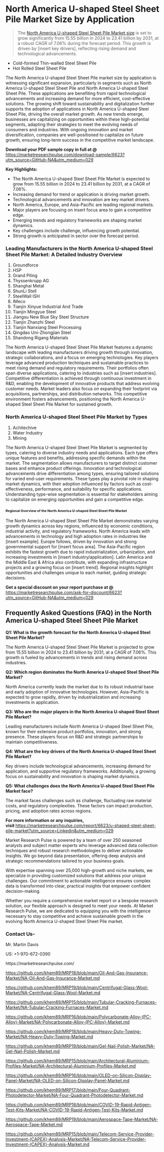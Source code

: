 <h1>North America U-shaped Steel Sheet Pile Market&nbsp;Size by Application</h1><blockquote><p>The <a href="https://marketresearchpulse.com/download-sample/6623?utm_source=GitHub-NA&amp;utm_medium=029">North America U-shaped Steel Sheet Pile Market size</a> is set to grow significantly from 15.55 billion in 2024 to 23.41 billion by 2031, at a robust CAGR of 7.06% during the forecast period. This growth is driven by [insert key drivers], reflecting rising demand and technological advancements.</p></blockquote><ul><li>Cold-formed Thin-walled Steel Sheet Pile<li> Hot Rolled Steel Sheet Pile</li></ul><p>The North America U-shaped Steel Sheet Pile market size by application is witnessing significant expansion, particularly in segments such as North America U-shaped Steel Sheet Pile and North America U-shaped Steel Sheet Pile. These applications are benefiting from rapid technological advancements and increasing demand for more efficient, cost-effective solutions. The growing shift toward sustainability and digitalization further supports the adoption of applications in North America U-shaped Steel Sheet Pile, driving the overall market growth. As new trends emerge, businesses are capitalizing on opportunities within these high-potential segments, adapting their strategies to meet the evolving needs of consumers and industries. With ongoing innovation and market diversification, companies are well-positioned to capitalize on future growth, ensuring long-term success in the competitive market landscape.</p><p><strong>Download your PDF sample copy in full at @ </strong><a href="https://marketresearchpulse.com/download-sample/6623?utm_source=GitHub-NA&amp;utm_medium=029">https://marketresearchpulse.com/download-sample/6623?utm_source=GitHub-NA&amp;utm_medium=029</a></p><p><strong>Key Highlights: </strong></p><ul><li>The North America U-shaped Steel Sheet Pile Market is expected to grow from 15.55 billion in 2024 to 23.41 billion by 2031, at a CAGR of 7.06%.</li><li>Increasing demand for trend or application is driving market growth.</li><li>Technological advancements and innovation are key market drivers.</li><li>North America, Europe, and Asia-Pacific are leading regional markets.</li><li>Major players are focusing on insert focus area to gain a competitive edge.</li><li>Emerging trends and regulatory frameworks are shaping market dynamics.</li><li>Key challenges include challenge, influencing growth potential.</li><li>Strong growth is anticipated in sector over the forecast period.</li></ul><h3>Leading Manufacturers in the North America U-shaped Steel Sheet Pile Market: A Detailed Industry Overview</h3><ol><li>Groundforce</li><li>HSP</li><li>Grand Piling</li><li>Thyssenkrupp AG</li><li>Shanghai Metal</li><li>ShunLi Stell</li><li>SteelWall ISH</li><li>IMeco</li><li>Tianjin Xinyue Industrial And Trade</li><li>Tianjin Mingyue Steel</li><li>Jiangsu New Blue Sky Steel Structure</li><li>Tianjin Zhanzhi Steel</li><li>Tianjin Nanxiang Steel Processing</li><li>Qingdao Uni-Zhongjian Steel</li><li>Shandong Rigang Materials</li></ol><div class="flex max-w-full flex-col flex-grow"><div class="min-h-8 text-message flex w-full flex-col items-end gap-2 whitespace-normal break-words [.text-message+&amp;]:mt-5" dir="auto" data-message-author-role="assistant" data-message-id="fd8432e4-4910-450d-b182-61b7bfb0a01f" data-message-model-slug="gpt-4o"><div class="flex w-full flex-col gap-1 empty:hidden first:pt-[3px]"><div class="markdown prose w-full break-words dark:prose-invert light"><p>The North America U-shaped Steel Sheet Pile Market features a dynamic landscape with leading manufacturers driving growth through innovation, strategic collaborations, and a focus on emerging technologies. Key players leverage advanced production techniques and sustainable practices to meet rising demand and regulatory requirements. Their portfolios often span diverse applications, catering to industries such as [insert industries]. Competitive differentiation is achieved through continuous investment in R&amp;D, enabling the development of innovative products that address evolving customer needs. Market leaders also focus on expanding their footprint via acquisitions, partnerships, and distribution networks. This competitive environment fosters advancements, positioning the North America U-shaped Steel Sheet Pile Market for sustained growth.</p></div></div></div></div><h3>North America U-shaped Steel Sheet Pile Market by Types</h3><ol><li>Achitechive<li> Water Industry<li> Mining</li></ol><div class="flex max-w-full flex-col flex-grow"><div class="min-h-8 text-message flex w-full flex-col items-end gap-2 whitespace-normal break-words [.text-message+&amp;]:mt-5" dir="auto" data-message-author-role="assistant" data-message-id="084470be-0bb7-4664-bddf-5156b4f41249" data-message-model-slug="gpt-4o-mini"><div class="flex w-full flex-col gap-1 empty:hidden first:pt-[3px]"><div class="markdown prose w-full break-words dark:prose-invert light"><p>The North America U-shaped Steel Sheet Pile Market is segmented by types, catering to diverse industry needs and applications. Each type offers unique features and benefits, addressing specific demands within the market. The segmentation allows manufacturers to target distinct customer bases and enhance product offerings. Innovation and technological advancements drive differentiation among types, ensuring tailored solutions for varied end-user requirements. These types play a pivotal role in shaping market dynamics, with their adoption influenced by factors such as cost-effectiveness, performance, and suitability for specific applications. Understanding type-wise segmentation is essential for stakeholders aiming to capitalize on emerging opportunities and gain a competitive edge.</p></div></div></div></div><h3><span style="font-size: 11px;">Regional Overview of the North America U-shaped Steel Sheet Pile Market</span></h3><div class="flex max-w-full flex-col flex-grow"><div class="min-h-8 text-message flex w-full flex-col items-end gap-2 whitespace-normal break-words [.text-message+&amp;]:mt-5" dir="auto" data-message-author-role="assistant" data-message-id="e9038762-ce64-4e30-91c9-9bd413514231" data-message-model-slug="gpt-4o-mini"><div class="flex w-full flex-col gap-1 empty:hidden first:pt-[3px]"><div class="markdown prose w-full break-words dark:prose-invert light"><p>The North America U-shaped Steel Sheet Pile Market demonstrates varying growth dynamics across key regions, influenced by economic conditions, industrial activity, and regulatory frameworks. North America leads with advancements in technology and high adoption rates in industries like [insert example]. Europe follows, driven by innovation and strong governmental support for [insert focus area]. The Asia-Pacific region exhibits the fastest growth due to rapid industrialization, urbanization, and increasing investments in [insert industry/application]. Latin America and the Middle East &amp; Africa also contribute, with expanding infrastructure projects and a growing focus on [insert trend]. Regional insights highlight opportunities and challenges unique to each market, guiding strategic decisions.</p></div></div></div></div><p><strong>Get a special discount on your report purchase at @ </strong><a href="https://marketresearchpulse.com/ask-for-discount/6623?utm_source=GitHub-NA&amp;utm_medium=029">https://marketresearchpulse.com/ask-for-discount/6623?utm_source=GitHub-NA&amp;utm_medium=029</a></p><h2>Frequently Asked Questions (FAQ) in the North America U-shaped Steel Sheet Pile Market</h2><p><strong>Q1: What is the growth forecast for the North America U-shaped Steel Sheet Pile Market?</strong></p><p>The North America U-shaped Steel Sheet Pile Market is projected to grow from 15.55 billion in 2024 to 23.41 billion by 2031, at a CAGR of 7.06%. This growth is fueled by advancements in trends and rising demand across industries.</p><p><strong>Q2: Which region dominates the North America U-shaped Steel Sheet Pile Market?</strong></p><p>North America currently leads the market due to its robust industrial base and early adoption of innovative technologies. However, Asia-Pacific is expected to grow rapidly, driven by industrialization and increasing investments in application.</p><p><strong>Q3: Who are the major players in the North America U-shaped Steel Sheet Pile Market?</strong></p><p>Leading manufacturers include North America U-shaped Steel Sheet Pile, known for their extensive product portfolios, innovation, and strong presence. These players focus on R&amp;D and strategic partnerships to maintain competitiveness.</p><p><strong>Q4: What are the key drivers of the North America U-shaped Steel Sheet Pile Market?</strong></p><p>Key drivers include technological advancements, increasing demand for application, and supportive regulatory frameworks. Additionally, a growing focus on sustainability and innovation is shaping market dynamics.</p><p><strong>Q5: What challenges does the North America U-shaped Steel Sheet Pile Market face?</strong></p><p>The market faces challenges such as challenge, fluctuating raw material costs, and regulatory complexities. These factors can impact production, pricing, and adoption rates across regions.</p><p><strong>For more information or any inquiries, visit&nbsp;</strong><a href="https://marketresearchpulse.com/report/6623/u-shaped-steel-sheet-pile-market?utm_source=Linkedin&utm_medium=029">https://marketresearchpulse.com/report/6623/u-shaped-steel-sheet-pile-market?utm_source=Linkedin&utm_medium=029</a></p><p>Market Research Pulse is powered by a team of over 250 seasoned analysts and subject matter experts who leverage advanced data collection techniques and robust research methodologies to deliver actionable insights. We go beyond data presentation, offering deep analysis and strategic recommendations tailored to your business goals.</p><p>With expertise spanning over 25,000 high-growth and niche markets, we specialize in providing customized solutions that address your unique challenges. Our commitment to actionable intelligence ensures complex data is transformed into clear, practical insights that empower confident decision-making.</p><p>Whether you require a comprehensive market report or a bespoke research solution, our flexible approach is designed to meet your needs. At Market Research Pulse, we are dedicated to equipping you with the intelligence necessary to stay competitive and achieve sustainable growth in the evolving North America U-shaped Steel Sheet Pile market.</p><h3><strong>Contact Us-</strong></h3><p>Mr. Martin Davis</p><p>US: +1-970-672-0390</p><p>https://marketresearchpulse.com/</p><p><a href="https://github.com/khem89/MRP18/blob/main/Oil-And-Gas-Insurance-Market/NA-Oil-And-Gas-Insurance-Market.md">https://github.com/khem89/MRP18/blob/main/Oil-And-Gas-Insurance-Market/NA-Oil-And-Gas-Insurance-Market.md</a></p><p><a href="https://github.com/khem89/MRP19/blob/main/Centrifugal-Glass-Wool-Market/NA-Centrifugal-Glass-Wool-Market.md">https://github.com/khem89/MRP19/blob/main/Centrifugal-Glass-Wool-Market/NA-Centrifugal-Glass-Wool-Market.md</a></p><p><a href="https://github.com/khem89/MRP15/blob/main/Tubular-Cracking-Furnaces-Market/NA-Tubular-Cracking-Furnaces-Market.md">https://github.com/khem89/MRP15/blob/main/Tubular-Cracking-Furnaces-Market/NA-Tubular-Cracking-Furnaces-Market.md</a></p><p><a href="https://github.com/khem89/MRP16/blob/main/Polycarbonate-Alloy-(PC-Alloy)-Market/NA-Polycarbonate-Alloy-(PC-Alloy)-Market.md">https://github.com/khem89/MRP16/blob/main/Polycarbonate-Alloy-(PC-Alloy)-Market/NA-Polycarbonate-Alloy-(PC-Alloy)-Market.md</a></p><p><a href="https://github.com/khem89/MRP18/blob/main/Heavy-Duty-Towing-Market/NA-Heavy-Duty-Towing-Market.md">https://github.com/khem89/MRP18/blob/main/Heavy-Duty-Towing-Market/NA-Heavy-Duty-Towing-Market.md</a></p><p><a href="https://github.com/khem89/MRP19/blob/main/Gel-Nail-Polish-Market/NA-Gel-Nail-Polish-Market.md">https://github.com/khem89/MRP19/blob/main/Gel-Nail-Polish-Market/NA-Gel-Nail-Polish-Market.md</a></p><p><a href="https://github.com/khem89/MRP15/blob/main/Architectural-Aluminium-Profiles-Market/NA-Architectural-Aluminium-Profiles-Market.md">https://github.com/khem89/MRP15/blob/main/Architectural-Aluminium-Profiles-Market/NA-Architectural-Aluminium-Profiles-Market.md</a></p><p><a href="https://github.com/khem89/MRP16/blob/main/OLED-on-Silicon-Display-Panel-Market/NA-OLED-on-Silicon-Display-Panel-Market.md">https://github.com/khem89/MRP16/blob/main/OLED-on-Silicon-Display-Panel-Market/NA-OLED-on-Silicon-Display-Panel-Market.md</a></p><p><a href="https://github.com/khem89/MRP17/blob/main/Four-Quadrant-Photodetector-Market/NA-Four-Quadrant-Photodetector-Market.md">https://github.com/khem89/MRP17/blob/main/Four-Quadrant-Photodetector-Market/NA-Four-Quadrant-Photodetector-Market.md</a></p><p><a href="https://github.com/khem89/MRP18/blob/main/COVID-19-Rapid-Antigen-Test-Kits-Market/NA-COVID-19-Rapid-Antigen-Test-Kits-Market.md">https://github.com/khem89/MRP18/blob/main/COVID-19-Rapid-Antigen-Test-Kits-Market/NA-COVID-19-Rapid-Antigen-Test-Kits-Market.md</a></p><p><a href="https://github.com/khem89/MRP19/blob/main/Aerospace-Tape-Market/NA-Aerospace-Tape-Market.md">https://github.com/khem89/MRP19/blob/main/Aerospace-Tape-Market/NA-Aerospace-Tape-Market.md</a></p><p><a href="https://github.com/khem89/MRP15/blob/main/Telecom-Service-Provider-Investment-(CAPEX)-Analysis-Market/NA-Telecom-Service-Provider-Investment-(CAPEX)-Analysis-Market.md">https://github.com/khem89/MRP15/blob/main/Telecom-Service-Provider-Investment-(CAPEX)-Analysis-Market/NA-Telecom-Service-Provider-Investment-(CAPEX)-Analysis-Market.md</a></p>
